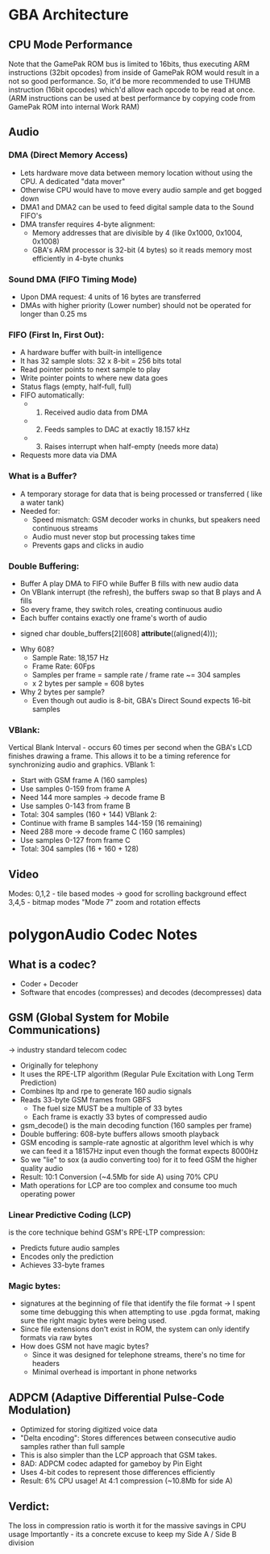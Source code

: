 # GBA Architecture

## CPU Mode Performance
Note that the GamePak ROM bus is limited to 16bits, thus executing ARM instructions (32bit opcodes) from inside of GamePak ROM would result in a not so good performance. So, it'd be more recommended to use THUMB instruction (16bit opcodes) which'd allow each opcode to be read at once.
(ARM instructions can be used at best performance by copying code from GamePak ROM into internal Work RAM)

## Audio

### DMA (Direct Memory Access)
- Lets hardware move data between memory location without using the CPU. A dedicated "data mover"
- Otherwise CPU would have to move every audio sample and get bogged down
- DMA1 and DMA2 can be used to feed digital sample data to the Sound FIFO's
- DMA transfer requires 4-byte alignment:
    - Memory addresses that are divisible by 4 (like 0x1000, 0x1004, 0x1008)
    - GBA's ARM processor is 32-bit (4 bytes) so it reads memory most efficiently in 4-byte chunks

### Sound DMA (FIFO Timing Mode)
- Upon DMA request: 4 units of 16 bytes are transferred
- DMAs with higher priority (Lower number) should not be operated for longer than 0.25 ms

### FIFO (First In, First Out):
- A hardware buffer with built-in intelligence
- It has 32 sample slots: 32 x 8-bit =  256 bits total
- Read pointer points to next sample to play
- Write pointer points to where new data goes
- Status flags (empty, half-full, full)
- FIFO automatically:
    - 1. Received audio data from DMA
    - 2. Feeds samples to DAC at exactly 18.157 kHz
    - 3. Raises interrupt when half-empty (needs more data)
- Requests more data via DMA

### What is a Buffer?
- A temporary storage for data that is being processed or transferred ( like a water tank)
- Needed for:
    - Speed mismatch: GSM decoder works in chunks, but speakers need continuous streams
    - Audio must never stop but processing takes time
    - Prevents gaps and clicks in audio

### Double Buffering:
- Buffer A play DMA to FIFO while Buffer B fills with new audio data
- On VBlank interrupt (the refresh), the buffers swap so that B plays and A fills
- So every frame, they switch roles, creating continuous audio 
- Each buffer contains exactly one frame's worth of audio
* signed char double_buffers[2][608] __attribute__((aligned(4)));
- Why 608?
    - Sample Rate: 18,157 Hz
    - Frame Rate: 60Fps
    - Samples per frame = sample rate / frame rate ~= 304 samples
    - x 2 bytes per sample = 608 bytes
- Why 2 bytes per sample?
    - Even though out audio is 8-bit, GBA's Direct Sound expects 16-bit samples

### VBlank: 
Vertical Blank Interval - occurs 60 times per second when the GBA's LCD finishes drawing a frame. This allows it to be a timing reference for synchronizing audio and graphics. 
  VBlank 1:
  - Start with GSM frame A (160 samples)
  - Use samples 0-159 from frame A
  - Need 144 more samples → decode frame B
  - Use samples 0-143 from frame B
  - Total: 304 samples (160 + 144)
  VBlank 2:
  - Continue with frame B samples 144-159 (16 remaining)
  - Need 288 more → decode frame C (160 samples)
  - Use samples 0-127 from frame C
  - Total: 304 samples (16 + 160 + 128)

## Video
Modes:
0,1,2 - tile based modes -> good for scrolling background effect
3,4,5 - bitmap modes
"Mode 7" zoom and rotation effects

# polygonAudio Codec Notes

## What is a codec?
- Coder + Decoder
- Software that encodes (compresses) and decodes (decompresses) data

## GSM (Global System for Mobile Communications) 
-> industry standard telecom codec
- Originally for telephony
- It uses the RPE-LTP algorithm (Regular Pule Excitation with Long Term Prediction)
- Combines ltp and rpe to generate 160 audio signals
- Reads 33-byte GSM frames from GBFS
    - The fuel size MUST be a multiple of 33 bytes
    - Each frame is exactly 33 bytes of compressed audio
- gsm_decode() is the main decoding function (160 samples per frame)
- Double buffering: 608-byte buffers allows smooth playback
- GSM encoding is sample-rate agnostic at algorithm level which is why we can feed it a 18157Hz input even though the format expects 8000Hz
- So we "lie" to sox (a audio converting too) for it to feed GSM the higher quality audio
- Result: 10:1 Conversion (~4.5Mb for side A) using 70% CPU
- Math operations for LCP are too complex and consume too much operating power

### Linear Predictive Coding (LCP) 
is the core technique behind GSM's  RPE-LTP compression:
- Predicts future audio samples
- Encodes only the prediction
- Achieves 33-byte frames

### Magic bytes: 
- signatures at the beginning of file that identify the file format
  -> I spent some time debugging this when attempting to use .pgda format, making sure the right magic bytes were being used.
- Since file extensions don't exist in ROM, the system can only identify formats via raw bytes 
- How does GSM not have magic bytes?
    - Since it was designed for telephone streams, there's no time for headers
    - Minimal overhead is important in phone networks

## ADPCM (Adaptive Differential Pulse-Code Modulation)
- Optimized for storing digitized voice data
- "Delta encoding": Stores differences between consecutive audio samples rather than full sample
- This is also simpler than the LCP approach that GSM takes. 
- 8AD: ADPCM codec adapted for gameboy by Pin Eight
- Uses 4-bit codes to represent those differences efficiently
- Result: 6% CPU usage! At 4:1 compression (~10.8Mb for side A)

## Verdict: 
The loss in compression ratio is worth it for the massive savings in CPU usage
Importantly - its a concrete excuse to keep my Side A / Side B division